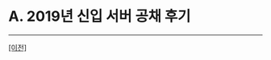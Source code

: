 ﻿# <a name="chapter0"></a>A. 2019년 신입 서버 공채 후기

___

[[이전]](https://github.com/GameForPeople/Game-Server-Programmer-Tips-ForRecruit)